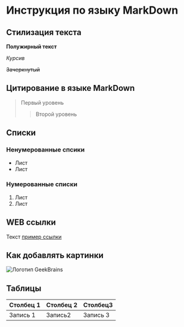 # Инструкция по языку MarkDown

## Стилизация текста

**Полужирный текст**

*Курсив*

~~Зачеркнутый~~

## Цитирование в языке MarkDown
> Первый уровень
>> Второй уровень

## Списки
### Ненумерованные спсики

* Лист
* Лист

### Нумерованные списки

1. Лист
2. Лист

## WEB ссылки
Текст [пример ссылки](http.example.com "Всплывающая подсказка")

## Как добавлять картинки
![Логотип GeekBrains](https://upload.wikimedia.org/wikipedia/ru/4/48/Geekbrains_logo.svg "GB logo")

## Таблицы
|Столбец 1|Столбец 2|Столбец3|
|-|-|-|
|Запись 1|Запись2|Запись 3|


